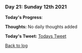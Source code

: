### Day 21: Sunday 12th 2021

**Today's Progress**:   

**Thoughts:** No daily thoughts added

**Today's Tweet:** [Todays Tweet](https://twitter.com/MrAldoJack/status/1469797050506166272?s=20)

[Back to log](/log.md)